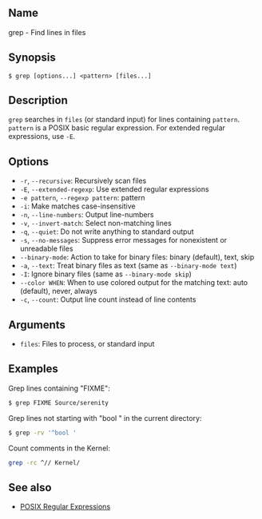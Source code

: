## Name

grep - Find lines in files

## Synopsis

```**sh
$ grep [options...] <pattern> [files...]
```

## Description

`grep` searches in `files` (or standard input) for lines containing `pattern`.
`pattern` is a POSIX basic regular expression. For extended regular expressions, use `-E`.

## Options

* `-r`, `--recursive`: Recursively scan files
* `-E`, `--extended-regexp`: Use extended regular expressions
* `-e pattern`, `--regexp pattern`: pattern
* `-i`: Make matches case-insensitive
* `-n`, `--line-numbers`: Output line-numbers
* `-v`, `--invert-match`: Select non-matching lines
* `-q`, `--quiet`: Do not write anything to standard output
* `-s`, `--no-messages`: Suppress error messages for nonexistent or unreadable files
* `--binary-mode`: Action to take for binary files: binary (default), text, skip
* `-a`, `--text`: Treat binary files as text (same as `--binary-mode text`)
* `-I`: Ignore binary files (same as `--binary-mode skip`)
* `--color WHEN`: When to use colored output for the matching text: auto (default), never, always
* `-c`, `--count`: Output line count instead of line contents

## Arguments

* `files`: Files to process, or standard input

## Examples

Grep lines containing "FIXME":
```sh
$ grep FIXME Source/serenity
```

Grep lines not starting with "bool " in the current directory:
```sh
$ grep -rv '^bool '
```

Count comments in the Kernel:
```sh
grep -rc ^// Kernel/
```

## See also

* [POSIX Regular Expressions](https://pubs.opengroup.org/onlinepubs/9699919799/basedefs/V1_chap09.html)

